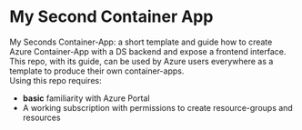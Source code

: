 # My Second Container App
My Seconds Container-App: a short template and guide how to create Azure Container-App with a DS backend and expose a frontend interface.<br>
This repo, with its guide, can be used by Azure users everywhere as a template to produce their own container-apps.<br>
Using this repo requires:
* <b>basic</b> familiarity with Azure Portal
* A working subscription with permissions to create resource-groups and resources
